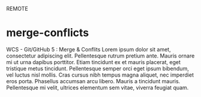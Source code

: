 REMOTE
# merge-conflicts
WCS - Git/GitHub 5 : Merge &amp; Conflits
Lorem ipsum dolor sit amet, consectetur adipiscing elit. Pellentesque rutrum pretium ante. Mauris ornare mi ut urna dapibus porttitor. Etiam tincidunt ex et mauris placerat, eget tristique metus tincidunt. Pellentesque semper orci eget ipsum bibendum, vel luctus nisl mollis. Cras cursus nibh tempus magna aliquet, nec imperdiet eros porta. Phasellus accumsan arcu libero. Mauris a tincidunt mauris. Pellentesque mi velit, ultrices elementum sem vitae, viverra feugiat quam.

